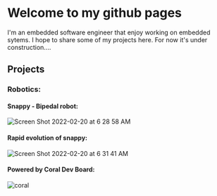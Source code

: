 # Welcome to my github pages

I'm an embedded software engineer that enjoy working on embedded sytems. 
I hope to share some of my projects here. For now it's under construction.... 

## Projects
### Robotics:
#### Snappy - Bipedal robot:

![Screen Shot 2022-02-20 at 6 28 58 AM](https://user-images.githubusercontent.com/61064338/154847613-a3018e6b-a6ca-4055-bfcb-b52ed6d7937a.png)



#### Rapid evolution of snappy: 
![Screen Shot 2022-02-20 at 6 31 41 AM](https://user-images.githubusercontent.com/61064338/154847704-e04aa51b-bde9-4511-9b5b-3db01dba7326.png)



#### Powered by Coral Dev Board: 


![coral](https://user-images.githubusercontent.com/61064338/154891138-39fd60a7-b3f1-4150-afba-26f1a7002c27.jpg)
